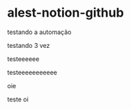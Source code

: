 ﻿# alest-notion-github
testando a automação

testando 3 vez

testeeeeee

testeeeeeeeeeee


oie

teste oi

